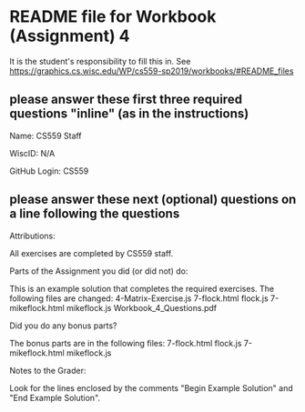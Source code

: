 # README file for Workbook (Assignment) 4

It is the student's responsibility to fill this in.
See <https://graphics.cs.wisc.edu/WP/cs559-sp2019/workbooks/#README_files>

## please answer these first three required questions "inline" (as in the instructions)

Name: CS559 Staff

WiscID: N/A

GitHub Login: CS559

## please answer these next (optional) questions on a line following the questions 

Attributions:

All exercises are completed by CS559 staff.

Parts of the Assignment you did (or did not) do:

This is an example solution that completes the required exercises. The following files are changed:
4-Matrix-Exercise.js
7-flock.html
flock.js
7-mikeflock.html
mikeflock.js
Workbook_4_Questions.pdf

Did you do any bonus parts?

The bonus parts are in the following files:
7-flock.html
flock.js
7-mikeflock.html
mikeflock.js

Notes to the Grader:

Look for the lines enclosed by the comments "Begin Example Solution" and "End Example Solution".